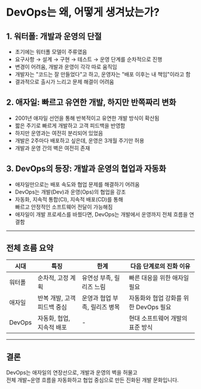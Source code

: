  # DevOps는 왜, 어떻게 생겨났는가?

## 1. 워터폴: 개발과 운영의 단절

- 초기에는 워터폴 모델이 주류였음  
- 요구사항 → 설계 → 구현 → 테스트 → 운영 단계를 순차적으로 진행  
- 변경이 어려움, 개발과 운영이 각각 따로 움직임  
- 개발자는 "코드는 잘 만들었다"고 하고, 운영자는 "배포 이후는 내 책임"이라고 함  
- 결과적으로 출시가 느리고 문제 해결이 어려움

## 2. 애자일: 빠르고 유연한 개발, 하지만 반쪽짜리 변화

- 2001년 애자일 선언을 통해 반복적이고 유연한 개발 방식이 확산됨  
- 짧은 주기로 빠르게 개발하고 고객 피드백을 반영함  
- 하지만 운영과는 여전히 분리되어 있었음  
- 개발은 2주마다 배포하고 싶은데, 운영은 3개월 주기만 허용  
- 개발과 운영 간의 벽은 여전히 존재

## 3. DevOps의 등장: 개발과 운영의 협업과 자동화

- 애자일만으로는 배포 속도와 협업 문제를 해결하기 어려움  
- DevOps는 개발(Dev)과 운영(Ops)의 협업을 강조  
- 자동화, 지속적 통합(CI), 지속적 배포(CD)를 통해  
  빠르고 안정적인 소프트웨어 전달이 가능해짐  
- 애자일이 개발 프로세스를 바꿨다면, DevOps는 개발에서 운영까지 전체 흐름을 연결함

---

## 전체 흐름 요약

| 시대     | 특징                         | 한계                             | 다음 단계로의 진화 이유              |
|----------|------------------------------|----------------------------------|--------------------------------------|
| 워터폴   | 순차적, 고정 계획             | 유연성 부족, 릴리즈 느림         | 빠른 대응을 위한 애자일 필요         |
| 애자일   | 반복 개발, 고객 피드백 중심   | 운영과 협업 부족, 릴리즈 병목     | 자동화와 협업 강화를 위한 DevOps 필요 |
| DevOps   | 자동화, 협업, 지속적 배포     | -                                | 현대 소프트웨어 개발의 표준 방식     |

---

## 결론

DevOps는 애자일의 연장선으로, 개발과 운영의 벽을 허물고  
전체 개발~운영 흐름을 자동화하고 협업 중심으로 만든 진화된 개발 문화입니다.
